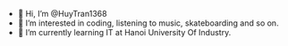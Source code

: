 - 👋 Hi, I’m @HuyTran1368
- 👀 I’m interested in coding, listening to music, skateboarding and so on.
- 🌱 I’m currently learning IT at Hanoi University Of Industry.

<!---
HuyTran1368/HuyTran1368 is a ✨ special ✨ repository because its `README.md` (this file) appears on your GitHub profile.
You can click the Preview link to take a look at your changes.
--->
